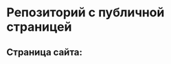# Репозиторий с публичной страницей
## Страница сайта:
<!-- Здесь будет ссылка на предыдущую страницу -->